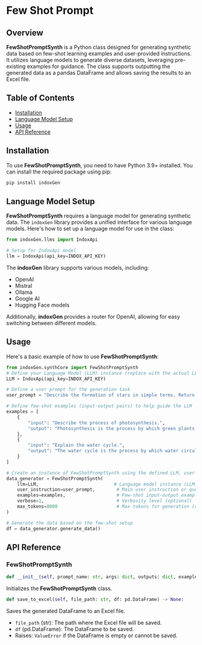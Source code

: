# Few Shot Prompt

## Overview
**FewShotPromptSynth** is a Python class designed for generating synthetic data based on few-shot learning examples and user-provided instructions. It utilizes language models to generate diverse datasets, leveraging pre-existing examples for guidance. The class supports outputting the generated data as a pandas DataFrame and allows saving the results to an Excel file.

## Table of Contents
- [Installation](#installation)
- [Language Model Setup](#language-model-setup)
- [Usage](#usage)
- [API Reference](#api-reference)

## Installation
To use **FewShotPromptSynth**, you need to have Python 3.9+ installed. You can install the required package using pip:

```bash
pip install indoxGen
```

## Language Model Setup
**FewShotPromptSynth** requires a language model for generating synthetic data. The `indoxGen` library provides a unified interface for various language models. Here's how to set up a language model for use in the class:

```python
from indoxGen.llms import IndoxApi

# Setup for IndoxApi model
llm = IndoxApi(api_key=INDOX_API_KEY)
```

The **indoxGen** library supports various models, including:
- OpenAI
- Mistral
- Ollama
- Google AI
- Hugging Face models

Additionally, **indoxGen** provides a router for OpenAI, allowing for easy switching between different models.

## Usage
Here's a basic example of how to use **FewShotPromptSynth**:

```python
from indoxGen.synthCore import FewShotPromptSynth
# Define your Language Model (LLM) instance (replace with the actual LLM you're using)
LLM = IndoxApi(api_key=INDOX_API_KEY)

# Define a user prompt for the generation task
user_prompt = "Describe the formation of stars in simple terms. Return the result in JSON format, with the key 'description'."

# Define few-shot examples (input-output pairs) to help guide the LLM
examples = [
    {
        "input": "Describe the process of photosynthesis.",
        "output": "Photosynthesis is the process by which green plants use sunlight to synthesize food from carbon dioxide and water."
    },
    {
        "input": "Explain the water cycle.",
        "output": "The water cycle is the process by which water circulates between the earth's oceans, atmosphere, and land, involving precipitation, evaporation, and condensation."
    }
]

# Create an instance of FewShotPromptSynth using the defined LLM, user prompt, and few-shot examples
data_generator = FewShotPromptSynth(
    llm=LLM,                            # Language model instance (LLM)
    user_instruction=user_prompt,        # Main user instruction or query
    examples=examples,                   # Few-shot input-output examples
    verbose=1,                           # Verbosity level (optional)
    max_tokens=8000                      # Max tokens for generation (optional)
)

# Generate the data based on the few-shot setup
df = data_generator.generate_data()
```

## API Reference

### FewShotPromptSynth

```python
def __init__(self, prompt_name: str, args: dict, outputs: dict, examples: List[Dict[str, str]]):
```
Initializes the **FewShotPromptSynth** class.


```python
def save_to_excel(self, file_path: str, df: pd.DataFrame) -> None:
```
Saves the generated DataFrame to an Excel file.

- `file_path` (str): The path where the Excel file will be saved.
- `df` (pd.DataFrame): The DataFrame to be saved.
- Raises: `ValueError` if the DataFrame is empty or cannot be saved.


